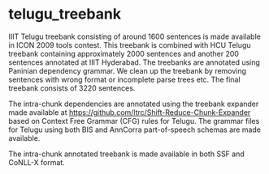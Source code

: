 # telugu_treebank

IIIT Telugu treebank consisting of around 1600 sentences is made available in ICON 2009 tools contest. This treebank is combined with HCU Telugu treebank containing approximately 2000 sentences and another 200 sentences annotated at IIIT Hyderabad. The treebanks are annotated using Paninian dependency grammar. We clean up the treebank by removing sentences with wrong format or incomplete parse trees etc. The final treebank consists of 3220 sentences. 

The intra-chunk dependencies are annotated using the treebank expander made available at https://github.com/ltrc/Shift-Reduce-Chunk-Expander based on Context Free Grammar (CFG) rules for Telugu. The grammar files for Telugu using both BIS and AnnCorra part-of-speech schemas are made available.

The intra-chunk annotated treebank is made available in both SSF and CoNLL-X format.
